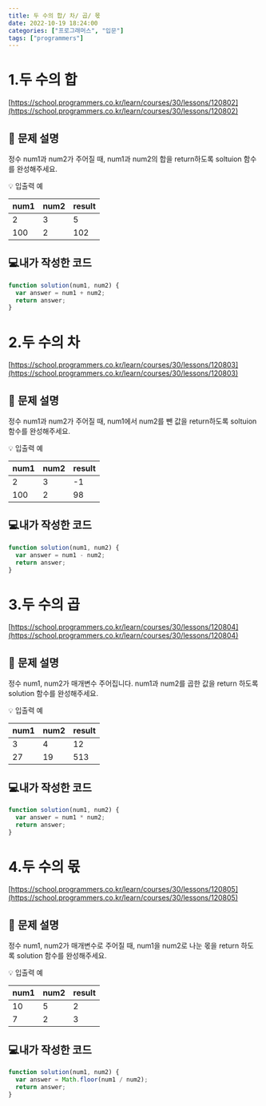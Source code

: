```yaml
---
title: 두 수의 합/ 차/ 곱/ 몫
date: 2022-10-19 18:24:00
categories: ["프로그래머스", "입문"]
tags: ["programmers"]
---
```


# 1.두 수의 합

[https://school.programmers.co.kr/learn/courses/30/lessons/120802](https://school.programmers.co.kr/learn/courses/30/lessons/120802)

## 📔 문제 설명

정수 num1과 num2가 주어질 때, num1과 num2의 합을 return하도록 soltuion 함수를 완성해주세요.

💡 입출력 예

| num1 | num2 | result |
| ---- | ---- | ------ |
| 2    | 3    | 5      |
| 100  | 2    | 102    |

## 💻내가 작성한 코드

```js
function solution(num1, num2) {
  var answer = num1 + num2;
  return answer;
}
```

# 2.두 수의 차

[https://school.programmers.co.kr/learn/courses/30/lessons/120803](https://school.programmers.co.kr/learn/courses/30/lessons/120803)

## 📔 문제 설명

정수 num1과 num2가 주어질 때, num1에서 num2를 뺀 값을 return하도록 soltuion 함수를 완성해주세요.

💡 입출력 예

| num1 | num2 | result |
| ---- | ---- | ------ |
| 2    | 3    | -1     |
| 100  | 2    | 98     |

## 💻내가 작성한 코드

```js
function solution(num1, num2) {
  var answer = num1 - num2;
  return answer;
}
```

# 3.두 수의 곱

[https://school.programmers.co.kr/learn/courses/30/lessons/120804](https://school.programmers.co.kr/learn/courses/30/lessons/120804)

## 📔 문제 설명

정수 num1, num2가 매개변수 주어집니다. num1과 num2를 곱한 값을 return 하도록 solution 함수를 완성해주세요.

💡 입출력 예

| num1 | num2 | result |
| ---- | ---- | ------ |
| 3    | 4    | 12     |
| 27   | 19   | 513    |

## 💻내가 작성한 코드

```js
function solution(num1, num2) {
  var answer = num1 * num2;
  return answer;
}
```

# 4.두 수의 몫

[https://school.programmers.co.kr/learn/courses/30/lessons/120805](https://school.programmers.co.kr/learn/courses/30/lessons/120805)

## 📔 문제 설명

정수 num1, num2가 매개변수로 주어질 때, num1을 num2로 나눈 몫을 return 하도록 solution 함수를 완성해주세요.

💡 입출력 예

| num1 | num2 | result |
| ---- | ---- | ------ |
| 10   | 5    | 2      |
| 7    | 2    | 3      |

## 💻내가 작성한 코드

```js
function solution(num1, num2) {
  var answer = Math.floor(num1 / num2);
  return answer;
}
```
